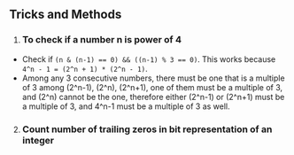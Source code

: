 ## Tricks and Methods

1. ### To check if a number n is power of 4

* Check if ```(n & (n-1) == 0) && ((n-1) % 3 == 0)```. This works because ```4^n - 1 = (2^n + 1) * (2^n - 1)```. 
* Among any 3 consecutive numbers, there must be one that is a multiple of 3 among (2^n-1), (2^n), (2^n+1), one of them must be a multiple of 3, and (2^n) cannot be the one, therefore either (2^n-1) or (2^n+1) must be a multiple of 3, and 4^n-1 must be a multiple of 3 as well.

2. ### Count number of trailing zeros in bit representation of an integer

